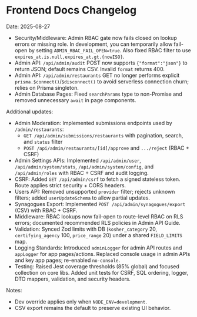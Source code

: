 # Frontend Docs Changelog

Date: 2025-08-27

- Security/Middleware: Admin RBAC gate now fails closed on lookup errors or missing role. In development, you can temporarily allow fail-open by setting `ADMIN_RBAC_FAIL_OPEN=true`. Also fixed RBAC filter to use `expires_at.is.null,expires_at.gt.{nowISO}`.
- Admin API: `/api/admin/audit` POST now supports `{"format":"json"}` to return JSON; default remains CSV. Invalid `format` returns 400.
- Admin API: `/api/admin/restaurants` GET no longer performs explicit `prisma.$connect()`/`$disconnect()` to avoid serverless connection churn; relies on Prisma singleton.
- Admin Database Pages: Fixed `searchParams` type to non-Promise and removed unnecessary `await` in page components.

Additional updates:
- Admin Moderation: Implemented submissions endpoints used by `/admin/restaurants`:
  - `GET /api/admin/submissions/restaurants` with pagination, search, and `status` filter
  - `POST /api/admin/restaurants/[id]/approve` and `.../reject` (RBAC + CSRF)
- Admin Settings APIs: Implemented `/api/admin/user`, `/api/admin/system/stats`, `/api/admin/system/config`, and `/api/admin/roles` with RBAC + CSRF and audit logging.
- CSRF: Added `GET /api/admin/csrf` to fetch a signed stateless token. Route applies strict security + CORS headers.
- Users API: Removed unsupported `provider` filter; rejects unknown filters; added `userUpdateSchema` to allow partial updates.
- Synagogues Export: Implemented `POST /api/admin/synagogues/export` (CSV) with RBAC + CSRF.
- Middleware: RBAC lookups now fail-open to route-level RBAC on RLS errors; documented recommended RLS policies in Admin API Guide.
- Validation: Synced Zod limits with DB (`kosher_category` 20, `certifying_agency` 100, `price_range` 20) under a shared `FIELD_LIMITS` map.
- Logging Standards: Introduced `adminLogger` for admin API routes and `appLogger` for app pages/actions. Replaced console usage in admin APIs and key app pages; re-enabled `no-console`.
- Testing: Raised Jest coverage thresholds (85% global) and focused collection on core libs. Added unit tests for CSRF, SQL ordering, logger, DTO mappers, validation, and security headers.

Notes:
- Dev override applies only when `NODE_ENV=development`.
- CSV export remains the default to preserve existing UI behavior.
